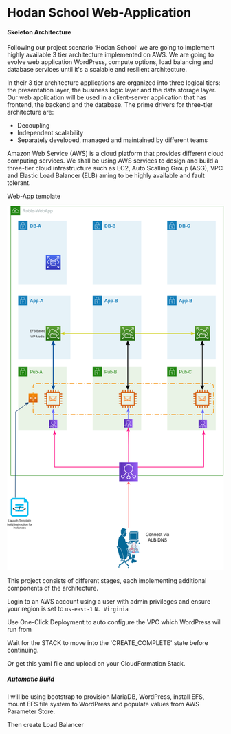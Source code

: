 # Hodan School Web-Application
#### Skeleton Architecture

Following our project scenario ‘Hodan School’ we are going to implement highly available 3 tier architecture implemented on AWS. We are going to evolve web application WordPress, compute options, load balancing and database services until it's a scalable and resilient architecture.

In their 3 tier architecture applications are organized into three logical tiers: the presentation layer, the business logic layer and the data storage layer. Our web application will be used in a client-server application that has frontend, the backend and the database. The prime drivers for three-tier architecture are:

* Decoupling
* Independent scalability
* Separately developed, managed and maintained by different teams

Amazon Web Service (AWS) is a cloud platform that provides different cloud computing services. We shall be using AWS services to design and build a three-tier cloud infrastructure such as EC2, Auto Scalling Group (ASG), VPC and Elastic Load Balancer (ELB) aming to be highly available and fault tolerant.

Web-App template

![Hodan School](https://github.com/MoRoble/AWS-Projects/blob/5c4db3364639e00d867ad703b06bd6147d60d229/Web-App/Web-App.jpeg)

This project consists of different stages, each implementing additional components of the architecture.

Login to an AWS account using a user with admin privileges and ensure your region is set to `us-east-1` `N. Virginia`

Use One-Click Deployment to auto configure the VPC which WordPress will run from

Wait for the STACK to move into the 'CREATE_COMPLETE' state before continuing.

Or get this yaml file and upload on your CloudFormation Stack.

##### Automatic Build
I will be using bootstrap to provision MariaDB, WordPress, install EFS, mount EFS file system to WordPress and populate values from AWS Parameter Store.

Then create Load Balancer
